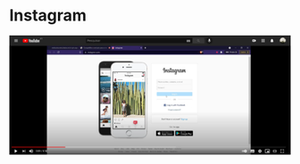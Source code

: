 # Instagram
[![Instagram](/src/img/thumb-instagram.png)](https://www.youtube.com/watch?v=UKetZng3-qs)
